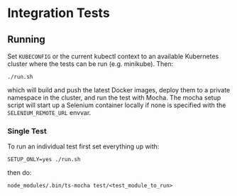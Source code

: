 # Integration Tests

## Running
Set `KUBECONFIG` or the current kubectl context to an available Kubernetes cluster where the tests
can be run (e.g. minikube).  Then:

`./run.sh`

which will build and push the latest Docker images, deploy them to a private namespace in the
cluster, and run the test with Mocha.  The mocha setup script will start up a Selenium container
locally if none is specified with the `SELENIUM_REMOTE_URL` envvar.

### Single Test
To run an individual test first set everything up with:

`SETUP_ONLY=yes ./run.sh`

then do:

`node_modules/.bin/ts-mocha test/<test_module_to_run>`

